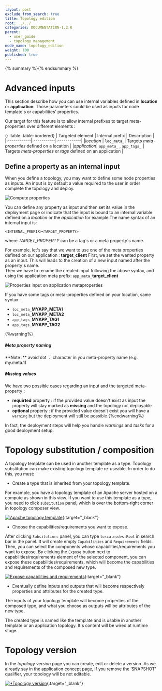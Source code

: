 ```yaml
---
layout: post
exclude_from_search: true
title: Topology edition
root: ../../
categories: DOCUMENTATION-1.2.0
parent:
  - user_guide
  - topology_management
node_name: topology_edition
weight: 100
published: true
---
```


{% summary %}{% endsummary %}


# Advanced inputs

This section describe how you can use internal variables defined in __location__ or __application__. Those parameters
could be used as inputs for node template's or capabilities' properties.

Our target for this feature is to allow internal prefixes to target meta-properties over different elements :


{: .table .table-bordered}
| Targeted element | Internal prefix | Description |
|:------------|:-----------|:------------|
|*location*      | `loc_meta_`| Targets *meta-properties* defined on a location |
|*application*| `app_meta_` , `app_tags_` | Targets *meta-properties* or *tags* defined on an application |

## Define a property as an internal input

When you define a topology, you may want to define some node properties as inputs. An input is
by default a value required to the user in order complete the topology and deploy.

![Compute properties](../../images/user_guide/user_guide_topology_template_properties.png)<br>

You can define any property as input and then set its value in the deployment page or indicate
that the input is bound to an internal variable defined on a *location* or the *application* for example.The name syntax of an internal input is:  

`<INTERNAL_PREFIX><TARGET_PROPERTY>`  

where *TARGET_PROPERTY* can be a tag's or a meta property's name.

For example, let's say that we want to use one of the meta properties defined on our application : **target_client**
First, we set the wanted property as an input. This will leads to the creation of a new input named after the property's name.  
Then we have to rename the created input following the above syntax, and using the application meta prefix: `app_meta_`**target_client**

![Properties input on application metaproperties](../../images/user_guide/user_guide_topology_template_properties_input.png)<br>

If you have some tags or meta-properties defined on your location, same syntax :

- `loc_meta_`**MYAPP_META1**
- `loc_meta_`**MYAPP_META2**
- `app_tags_`**MYAPP_TAG1**
- `app_tags_`**MYAPP_TAG2**

{%warning%}
<h5>Meta property naming</h5>
**Note :** avoid dot `.` character in you meta-property name (e.g. my.meta.1)
<h5>Missing values</h5>
We have two possible cases regarding an input and the targeted meta-property :

- **requirted** property : if the provided value doesn't exist as input the property will stay marked as __missing__ and the topology not deployable
- **optional** property : if the provided value doesn't exist you will have a `warning` but the deployment will still be possible
{%endwarning%}

In fact, the deployment steps will help you handle *warnings* and *tasks* for a good deployment setup.


# Topology substitution / composition

A topology template can be used in another template as a type. Topology substitution can make existing topology template re-useable. In order to do this, you must:

- Create a type that is inherited from your topology template.

For example, you have a topology template of an Apache server hosted on a compute as shown in this view. If you want to use this template as a type, you need to click `subsitution` panel, which is over the bottom-right corner in topology composer view.  

[![Apache topology template](../../images/user_guide/user_guide_apache_topology_template.png)](../../images/user_guide/user_guide_apache_topology_template.png){:target="_blank"}

- Choose the capabilities/requirements you want to expose.

After clicking `Subsitutions` panel, you can type `tosca.nodes.Root` in search bar in the panel. It will create empty `Capabilities` and `Requirements` fields. Then, you can select the components whose capabilities/requirements you want to expose. By clicking the `Expose` button next to capabilities/requirements element of the selected component, you can expose these capabilities/requirements, which will become the capabilities and requirements of the composed new type.  

[![Expose capabilities and requirements](../../images/user_guide/user_guide_expose_capa_substitution.png)](../../images/user_guide/user_guide_expose_capa_substitution.png){:target="_blank"}

- Eventually define inputs and outputs that will become respectively properties and attributes for the created type.

The inputs of your topology template will become properties of the composed type, and what you choose as outputs will be attributes of the new type.

The created type is named like the template and is usable in another template or an application topology. It's content will be wired at runtime stage.


# Topology version

In the *topology version* page you can create, edit or delete a version. As we already say in the application concept page, if you remove the ‘SNAPSHOT’ qualifier, your topology will be not editable.

[![*Topology version](../../images/user_guide/topology_version.png)](../../images/user_guide/topology_version.png){:target="_blank"}

